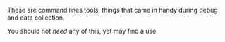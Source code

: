 These are command lines tools, things that came in handy during debug and data collection.

You should not _need_ any of this, yet may find a use.




